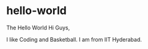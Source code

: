 hello-world
===========

The Hello World
Hi Guys,

I like Coding and Basketball. I am from IIT Hyderabad.
